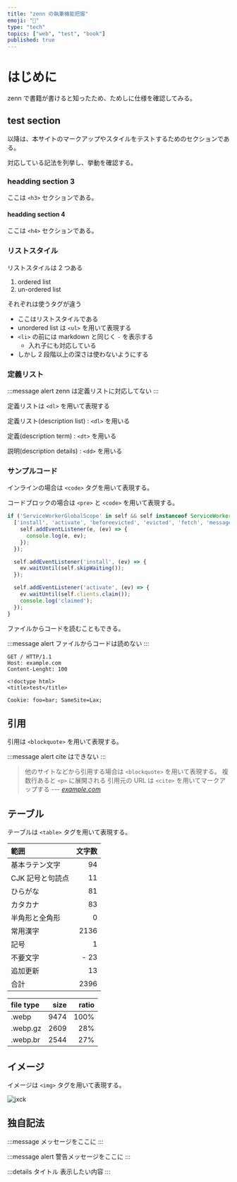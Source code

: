 ```yaml
---
title: "zenn の執筆機能把握"
emoji: "📝"
type: "tech"
topics: ["web", "test", "book"]
published: true
---
```


# はじめに

zenn で書籍が書けると知ったため、ためしに仕様を確認してみる。

## test section

以降は、本サイトのマークアップやスタイルをテストするためのセクションである。

対応している記法を列挙し、挙動を確認する。


### headding section 3

ここは `<h3>` セクションである。


#### headding section 4

ここは `<h4>` セクションである。


### リストスタイル

リストスタイルは 2 つある

1. ordered list
2. un-ordered list

それぞれは使うタグが違う

- ここはリストスタイルである
- unordered list は `<ul>` を用いて表現する
- `<li>` の前には markdown と同じく `-` を表示する
  - 入れ子にも対応している
- しかし 2 段階以上の深さは使わないようにする


### 定義リスト

:::message alert
zenn は定義リストに対応してない
:::

定義リストは `<dl>` を用いて表現する

定義リスト(description list)
: `<dl>` を用いる

定義(description term)
: `<dt>` を用いる

説明(description details)
: `<dd>` を用いる


### サンプルコード

インラインの場合は `<code>` タグを用いて表現する。

コードブロックの場合は `<pre>` と `<code>` を用いて表現する。


```js
if ('ServiceWorkerGlobalScope' in self && self instanceof ServiceWorkerGlobalScope) {
  ['install', 'activate', 'beforeevicted', 'evicted', 'fetch', 'message', 'push'].forEach((e) => {
    self.addEventListener(e, (ev) => {
      console.log(e, ev);
    });
  });

  self.addEventListener('install', (ev) => {
    ev.waitUntil(self.skipWaiting());
  });

  self.addEventListener('activate', (ev) => {
    ev.waitUntil(self.clients.claim());
    console.log('claimed');
  });
}
```

ファイルからコードを読むこともできる。

:::message alert
ファイルからコードは読めない
:::


```http
GET / HTTP/1.1
Host: example.com
Content-Lenght: 100

<!doctype html>
<title>test</title>
```

```http
Cookie: foo=bar; SameSite=Lax;
```


## 引用

引用は `<blockquote>` を用いて表現する。

:::message alert
cite はできない
:::

> 他のサイトなどから引用する場合は `<blockquote>` を用いて表現する。
> 複数行あると `<p>` に展開される
> 引用元の URL は `<cite>` を用いてマークアップする
> --- <cite>[example.com](https://example.com)</cite>


## テーブル

テーブルは `<table>` タグを用いて表現する。

| 範囲             | 文字数 |
|:-----------------|-------:|
| 基本ラテン文字   | 94     |
| CJK 記号と句読点 | 11     |
| ひらがな         | 81     |
| カタカナ         | 83     |
| 半角形と全角形   | 0      |
| 常用漢字         | 2136   |
| 記号             | 1      |
| 不要文字         | - 23   |
| 追加更新         | 13     |
| 合計             | 2396   |


| file type | size  | ratio |
|:----------|------:|------:|
| .webp     |  9474 |  100% |
| .webp.gz  |  2609 |   28% |
| .webp.br  |  2544 |   27% |



## イメージ

イメージは `<img>` タグを用いて表現する。

![jxck](https://logo.jxck.io/jxck.webp 'jxck logo')


## 独自記法

:::message
メッセージをここに
:::

:::message alert
警告メッセージをここに
:::

:::details タイトル
表示したい内容
:::
